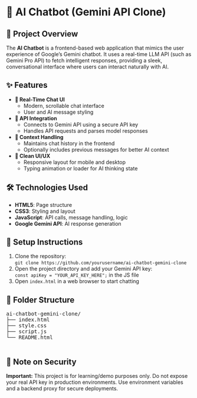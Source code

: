 <h1>🤖 AI Chatbot (Gemini API Clone)</h1>

  <h2>📜 Project Overview</h2>
  <p>
    The <strong>AI Chatbot</strong> is a frontend-based web application that mimics the user experience of Google’s Gemini chatbot. It uses a real-time LLM API (such as Gemini Pro API) to fetch intelligent responses, providing a sleek, conversational interface where users can interact naturally with AI.
  </p>

  <h2>✨ Features</h2>
  <ul>
    <li><strong>💬 Real-Time Chat UI</strong>
      <ul>
        <li>Modern, scrollable chat interface</li>
        <li>User and AI message styling</li>
      </ul>
    </li>
    <li><strong>🔑 API Integration</strong>
      <ul>
        <li>Connects to Gemini API using a secure API key</li>
        <li>Handles API requests and parses model responses</li>
      </ul>
    </li>
    <li><strong>📄 Context Handling</strong>
      <ul>
        <li>Maintains chat history in the frontend</li>
        <li>Optionally includes previous messages for better AI context</li>
      </ul>
    </li>
    <li><strong>🎨 Clean UI/UX</strong>
      <ul>
        <li>Responsive layout for mobile and desktop</li>
        <li>Typing animation or loader for AI thinking state</li>
      </ul>
    </li>
  </ul>

  <h2>🛠️ Technologies Used</h2>
  <ul>
    <li><strong>HTML5</strong>: Page structure</li>
    <li><strong>CSS3</strong>: Styling and layout</li>
    <li><strong>JavaScript</strong>: API calls, message handling, logic</li>
    <li><strong>Google Gemini API</strong>: AI response generation</li>
  </ul>

  <h2>🚀 Setup Instructions</h2>
  <ol>
    <li>Clone the repository:<br>
      <code>git clone https://github.com/yourusername/ai-chatbot-gemini-clone</code>
    </li>
    <li>Open the project directory and add your Gemini API key:<br>
      <code>const apiKey = "YOUR_API_KEY_HERE";</code> in the JS file
    </li>
    <li>Open <code>index.html</code> in a web browser to start chatting</li>
  </ol>

  <h2>📁 Folder Structure</h2>
  <pre>
ai-chatbot-gemini-clone/
├── index.html       <!-- Main frontend file -->
├── style.css        <!-- UI styling -->
├── script.js        <!-- JS logic and API handling -->
└── README.html      <!-- Project documentation -->
  </pre>

  <h2>🔐 Note on Security</h2>
  <p>
    <strong>Important:</strong> This project is for learning/demo purposes only. Do not expose your real API key in production environments. Use environment variables and a backend proxy for secure deployments.
  </p>
